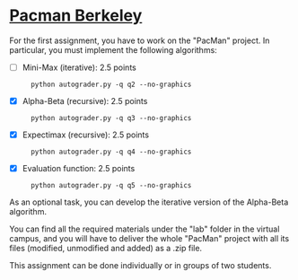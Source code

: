 # [Pacman Berkeley](https://inst.eecs.berkeley.edu/~cs188/su21/project2/)

For the first assignment, you have to work on the "PacMan" project. In particular, you must implement the following
algorithms:

- [ ] Mini-Max (iterative): 2.5 points

        python autograder.py -q q2 --no-graphics

- [x] Alpha-Beta (recursive): 2.5 points

        python autograder.py -q q3 --no-graphics

- [x] Expectimax (recursive): 2.5 points

        python autograder.py -q q4 --no-graphics

- [x] Evaluation function: 2.5 points

        python autograder.py -q q5 --no-graphics

As an optional task, you can develop the iterative version of the Alpha-Beta algorithm.

You can find all the required materials under the "lab" folder in the virtual campus, and you will have to deliver the
whole "PacMan" project with all its files (modified, unmodified and added) as a .zip file.

This assignment can be done individually or in groups of two students.

